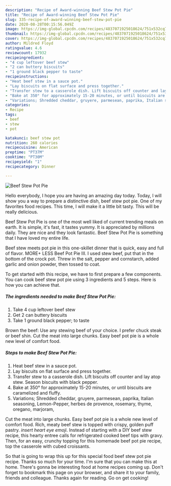 ```yaml
---
description: "Recipe of Award-winning Beef Stew Pot Pie"
title: "Recipe of Award-winning Beef Stew Pot Pie"
slug: 335-recipe-of-award-winning-beef-stew-pot-pie
date: 2020-08-28T00:15:56.049Z
image: https://img-global.cpcdn.com/recipes/4837071925018624/751x532cq70/beef-stew-pot-pie-recipe-main-photo.jpg
thumbnail: https://img-global.cpcdn.com/recipes/4837071925018624/751x532cq70/beef-stew-pot-pie-recipe-main-photo.jpg
cover: https://img-global.cpcdn.com/recipes/4837071925018624/751x532cq70/beef-stew-pot-pie-recipe-main-photo.jpg
author: Mildred Floyd
ratingvalue: 4.6
reviewcount: 17932
recipeingredient:
- "4 cup leftover beef stew"
- "2 can buttery biscuits"
- "1 ground black pepper to taste"
recipeinstructions:
- "Heat beef stew in a sauce pot."
- "Lay biscuits on flat surface and press together."
- "Transfer stew to a casserole dish. Lift biscuits off counter and lay atop stew. Season biscuits with black pepper."
- "Bake at 350° for approximately 15-20 minutes, or until biscuits are caramelized and fluffy."
- "Variations; Shredded cheddar, gruyere, parmesean, paprika, Italian seasoning, Lemon-Pepper, herbes de provence, rosemary, thyme, oregano, marjoram,"
categories:
- Recipe
tags:
- beef
- stew
- pot

katakunci: beef stew pot 
nutrition: 260 calories
recipecuisine: American
preptime: "PT37M"
cooktime: "PT30M"
recipeyield: "1"
recipecategory: Dinner

---
```



![Beef Stew Pot Pie](https://img-global.cpcdn.com/recipes/4837071925018624/751x532cq70/beef-stew-pot-pie-recipe-main-photo.jpg)

Hello everybody, I hope you are having an amazing day today. Today, I will show you a way to prepare a distinctive dish, beef stew pot pie. One of my favorites food recipes. This time, I will make it a little bit tasty. This will be really delicious.

Beef Stew Pot Pie is one of the most well liked of current trending meals on earth. It is simple, it's fast, it tastes yummy. It is appreciated by millions daily. They are nice and they look fantastic. Beef Stew Pot Pie is something that I have loved my entire life.

Beef stew meets pot pie in this one-skillet dinner that is quick, easy and full of flavor. MORE+ LESS Beef Pot Pie III. I used stew beef, put that in the bottom of the crock pot. Threw in the salt, pepper and cornstarch, added garlic and onion powder, then tossed to coat.


To get started with this recipe, we have to first prepare a few components. You can cook beef stew pot pie using 3 ingredients and 5 steps. Here is how you can achieve that.

<!--inarticleads1-->

##### The ingredients needed to make Beef Stew Pot Pie:

1. Take 4 cup leftover beef stew
1. Get 2 can buttery biscuits
1. Take 1 ground black pepper; to taste


Brown the beef: Use any stewing beef of your choice. I prefer chuck steak or beef shin. Cut the meat into large chunks. Easy beef pot pie is a whole new level of comfort food. 

<!--inarticleads2-->

##### Steps to make Beef Stew Pot Pie:

1. Heat beef stew in a sauce pot.
1. Lay biscuits on flat surface and press together.
1. Transfer stew to a casserole dish. Lift biscuits off counter and lay atop stew. Season biscuits with black pepper.
1. Bake at 350° for approximately 15-20 minutes, or until biscuits are caramelized and fluffy.
1. Variations; Shredded cheddar, gruyere, parmesean, paprika, Italian seasoning, Lemon-Pepper, herbes de provence, rosemary, thyme, oregano, marjoram,


Cut the meat into large chunks. Easy beef pot pie is a whole new level of comfort food. Rich, meaty beef stew is topped with crispy, golden puff pastry. *insert heart eye emoji*. Instead of starting with a DIY beef stew recipe, this hearty entree calls for refrigerated cooked beef tips with gravy. Then, for an easy, crunchy topping for this homemade beef pot pie recipe, top the casserole with cubed croissants. 

So that is going to wrap this up for this special food beef stew pot pie recipe. Thanks so much for your time. I'm sure that you can make this at home. There's gonna be interesting food at home recipes coming up. Don't forget to bookmark this page on your browser, and share it to your family, friends and colleague. Thanks again for reading. Go on get cooking!
